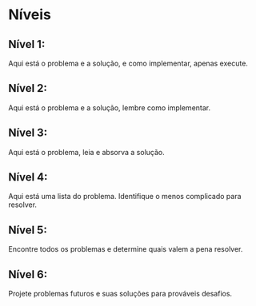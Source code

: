 # Níveis

## Nível 1: 
Aqui está o problema e a solução, e como implementar, apenas execute.

## Nível 2:
Aqui está o problema e a solução, lembre como implementar.

## Nível 3:
Aqui está o problema, leia e absorva a solução.

## Nível 4:
Aqui está uma lista do problema. Identifique o menos complicado para resolver.

## Nível 5:
Encontre todos os problemas e determine quais valem a pena resolver.

## Nível 6:
Projete problemas futuros e suas soluções para prováveis desafios.